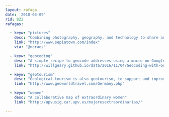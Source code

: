 ```yaml
---
layout: rafaga
date: '2018-03-09'
rid: 822
rafagas:

  - keyw: "pictures"
    desc: "Combining photography, geography, and technology to share and geolocate historical pictures on a cultural history project"
    link: "http://www.sepiatown.com/index"
    via: "@noraes"

  - keyw: "geocoding"
    desc: "A simple recipe to geocode addresses using a macro on Google Spreadsheets"
    link: "http://willgeary.github.io/data/2016/11/04/Geocoding-with-Google-Sheets.html"

  - keyw: "geotourism"
    desc: "Geological tourism is also geotourism, to support and improve a territory identity, with its geology, environment, culture, aesthetics, heritage and their inhabitants' welfare"
    link: "http://www.geoworldtravel.com/Germany.php"

  - keyw: "women"
    desc: "A collaborative map of extraordinary women"
    link: "http://upvusig.car.upv.es/mujeresextraordinarias/"
    
---
```

